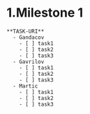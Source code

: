 # 1.**Milestone 1**  
    **TASK-URI**
      - Gandacov
        - [ ] task1
        - [ ] task2
        - [ ] task3
      - Gavrilov
        - [ ] task1
        - [ ] task2
        - [ ] task3
      - Martic
        - [ ] task1
        - [ ] task2
        - [ ] task3
  
